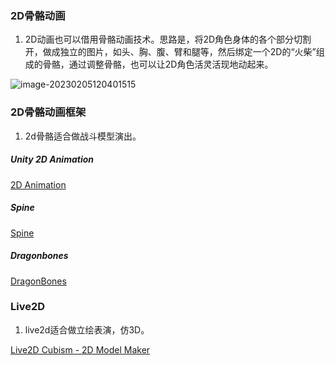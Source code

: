

### 2D骨骼动画

1. 2D动画也可以借用骨骼动画技术。思路是，将2D角色身体的各个部分切割开，做成独立的图片，如头、胸、腹、臂和腿等，然后绑定一个2D的“火柴”组成的骨骼，通过调整骨骼，也可以让2D角色活灵活现地动起来。

![image-20230205120401515](https://cdn.jsdelivr.net/gh/yzngo/ImageHosting/img/202302051204584.png)



### 2D骨骼动画框架

1. 2d骨骼适合做战斗模型演出。

##### Unity 2D Animation

[2D Animation](https://docs.unity3d.com/Packages/com.unity.2d.animation@9.0/manual/index.html)

##### Spine

[Spine](http://esotericsoftware.com/spine-in-depth)

##### Dragonbones 

[DragonBones](https://docs.egret.com/dragonbones/cn)

### Live2D

1. live2d适合做立绘表演，仿3D。

[Live2D Cubism - 2D Model Maker](https://www.live2d.com/en/)
